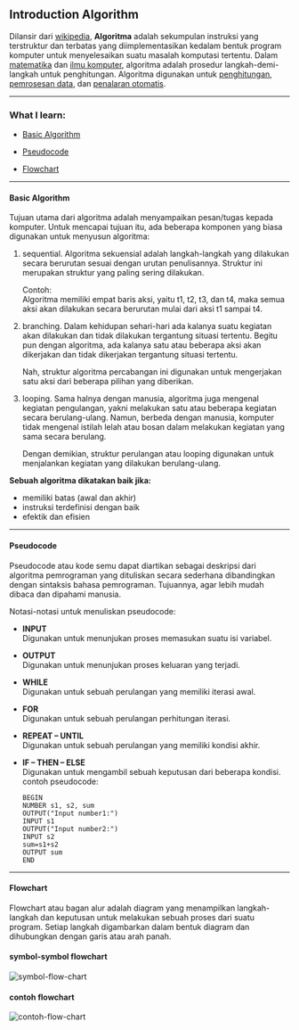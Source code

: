 ##  Introduction Algorithm

Dilansir dari [wikipedia](https://id.wikipedia.org/wiki/Algoritma), **Algoritma** adalah sekumpulan instruksi yang terstruktur dan terbatas yang diimplementasikan kedalam bentuk program komputer untuk menyelesaikan suatu masalah komputasi tertentu. Dalam [matematika](https://id.wikipedia.org/wiki/Matematika "Matematika") dan [ilmu komputer](https://id.wikipedia.org/wiki/Ilmu_komputer "Ilmu komputer"), algoritma adalah prosedur langkah-demi-langkah untuk penghitungan. Algoritma digunakan untuk [penghitungan](https://id.wikipedia.org/wiki/Penghitungan "Penghitungan"), [pemrosesan data](https://id.wikipedia.org/wiki/Pemrosesan_data "Pemrosesan data"), dan [penalaran otomatis](https://id.wikipedia.org/w/index.php?title=Penalaran_otomatis&action=edit&redlink=1 "Penalaran otomatis (halaman belum tersedia)").

---

### What I learn:

- [Basic Algorithm](#sec1)

- [Pseudocode](#sec2)

- [Flowchart](#sec3)

---

<h4  id='sec1'>Basic Algorithm</h4>

Tujuan utama dari algoritma adalah menyampaikan pesan/tugas kepada komputer. Untuk mencapai tujuan itu, ada beberapa komponen yang biasa digunakan untuk menyusun algoritma:

1. sequential.
Algoritma sekuensial adalah langkah-langkah yang dilakukan secara berurutan sesuai dengan urutan penulisannya. Struktur ini merupakan struktur yang paling sering dilakukan.  
  
	Contoh:  
	Algoritma memiliki empat baris aksi, yaitu t1, t2, t3, dan t4, maka semua aksi akan dilakukan secara berurutan mulai dari aksi t1 sampai t4.  
  
2. branching.
Dalam kehidupan sehari-hari ada kalanya suatu kegiatan akan dilakukan dan tidak dilakukan tergantung situasi tertentu. Begitu pun dengan algoritma, ada kalanya satu atau beberapa aksi akan dikerjakan dan tidak dikerjakan tergantung situasi tertentu.  
  
	Nah, struktur algoritma percabangan ini digunakan untuk mengerjakan satu aksi dari beberapa pilihan yang diberikan.  
  
3. looping.
Sama halnya dengan manusia, algoritma juga mengenal kegiatan pengulangan, yakni melakukan satu atau beberapa kegiatan secara berulang-ulang. Namun, berbeda dengan manusia, komputer tidak mengenal istilah lelah atau bosan dalam melakukan kegiatan yang sama secara berulang.  
  
	Dengan demikian, struktur perulangan atau looping digunakan untuk menjalankan kegiatan yang dilakukan berulang-ulang.  

**Sebuah algoritma dikatakan baik jika:**
- memiliki batas (awal dan akhir)
- instruksi terdefinisi dengan baik
- efektik dan efisien
  
---

<h4  id='sec2'>Pseudocode</h4>
Pseudocode atau kode semu dapat diartikan sebagai deskripsi dari algoritma pemrograman yang dituliskan secara sederhana dibandingkan dengan sintaksis bahasa pemrograman. Tujuannya, agar lebih mudah dibaca dan dipahami manusia.

Notasi-notasi untuk menuliskan pseudocode:
-   **INPUT**  
    Digunakan untuk menunjukan proses memasukan suatu isi variabel.
    
-   **OUTPUT**  
    Digunakan untuk menunjukan proses keluaran yang terjadi.
    
-   **WHILE**  
    Digunakan untuk sebuah perulangan yang memiliki iterasi awal.
    
-   **FOR**  
    Digunakan untuk sebuah perulangan perhitungan iterasi.
    
-   **REPEAT – UNTIL**  
    Digunakan untuk sebuah perulangan yang memiliki kondisi akhir.
    
-   **IF – THEN – ELSE**  
    Digunakan untuk mengambil sebuah keputusan dari beberapa kondisi.
contoh pseudocode:
	```
	BEGIN  
	NUMBER s1, s2, sum  
	OUTPUT("Input number1:")  
	INPUT s1  
	OUTPUT("Input number2:")   
	INPUT s2  
	sum=s1+s2  
	OUTPUT sum  
	END
	```

---  

<h4  id='sec3'>Flowchart</h4>
Flowchart atau bagan alur adalah diagram yang menampilkan langkah-langkah dan keputusan untuk melakukan sebuah proses dari suatu program. Setiap langkah digambarkan dalam bentuk diagram dan dihubungkan dengan garis atau arah panah.

#### symbol-symbol flowchart

![symbol-flow-chart](https://www.dicoding.com/blog/wp-content/uploads/2021/07/Simbol-flowchart-1024x685.jpg)

#### contoh flowchart
![contoh-flow-chart](https://www.dicoding.com/blog/wp-content/uploads/2021/07/Contoh-flowchart.jpg)